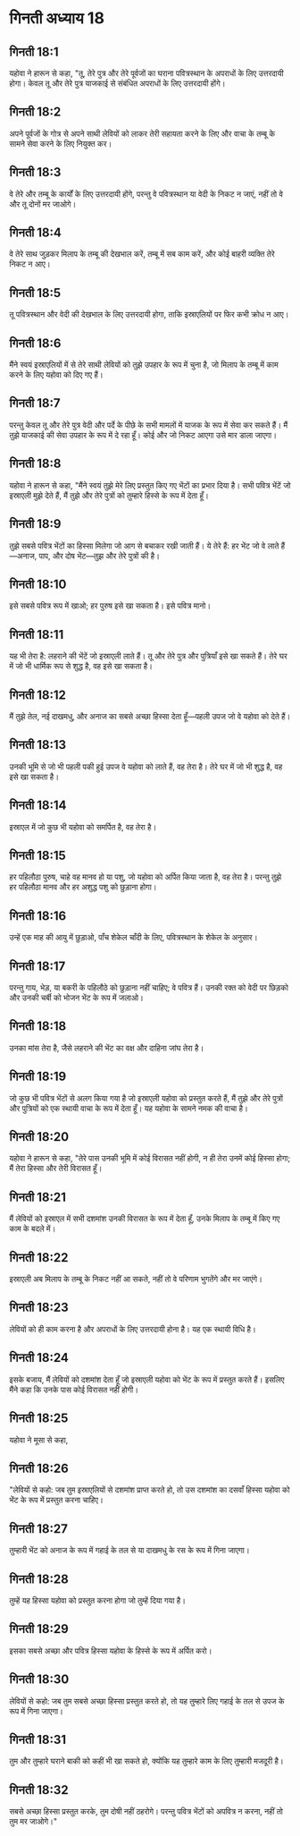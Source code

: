 # गिनती अध्याय 18

## गिनती 18:1
यहोवा ने हारून से कहा, "तू, तेरे पुत्र और तेरे पूर्वजों का घराना पवित्रस्थान के अपराधों के लिए उत्तरदायी होगा। केवल तू और तेरे पुत्र याजकाई से संबंधित अपराधों के लिए उत्तरदायी होंगे।

## गिनती 18:2
अपने पूर्वजों के गोत्र से अपने साथी लेवियों को लाकर तेरी सहायता करने के लिए और वाचा के तम्बू के सामने सेवा करने के लिए नियुक्त कर।

## गिनती 18:3
वे तेरे और तम्बू के कार्यों के लिए उत्तरदायी होंगे, परन्तु वे पवित्रस्थान या वेदी के निकट न जाएं, नहीं तो वे और तू दोनों मर जाओगे।

## गिनती 18:4
वे तेरे साथ जुड़कर मिलाप के तम्बू की देखभाल करें, तम्बू में सब काम करें, और कोई बाहरी व्यक्ति तेरे निकट न आए।

## गिनती 18:5
तू पवित्रस्थान और वेदी की देखभाल के लिए उत्तरदायी होगा, ताकि इस्राएलियों पर फिर कभी क्रोध न आए।

## गिनती 18:6
मैंने स्वयं इस्राएलियों में से तेरे साथी लेवियों को तुझे उपहार के रूप में चुना है, जो मिलाप के तम्बू में काम करने के लिए यहोवा को दिए गए हैं।

## गिनती 18:7
परन्तु केवल तू और तेरे पुत्र वेदी और पर्दे के पीछे के सभी मामलों में याजक के रूप में सेवा कर सकते हैं। मैं तुझे याजकाई की सेवा उपहार के रूप में दे रहा हूँ। कोई और जो निकट आएगा उसे मार डाला जाएगा।

## गिनती 18:8
यहोवा ने हारून से कहा, "मैंने स्वयं तुझे मेरे लिए प्रस्तुत किए गए भेंटों का प्रभार दिया है। सभी पवित्र भेंटें जो इस्राएली मुझे देते हैं, मैं तुझे और तेरे पुत्रों को तुम्हारे हिस्से के रूप में देता हूँ।

## गिनती 18:9
तुझे सबसे पवित्र भेंटों का हिस्सा मिलेगा जो आग से बचाकर रखी जाती हैं। ये तेरे हैं: हर भेंट जो वे लाते हैं—अनाज, पाप, और दोष भेंट—तुझ और तेरे पुत्रों की है।

## गिनती 18:10
इसे सबसे पवित्र रूप में खाओ; हर पुरुष इसे खा सकता है। इसे पवित्र मानो।

## गिनती 18:11
यह भी तेरा है: लहराने की भेंटें जो इस्राएली लाते हैं। तू और तेरे पुत्र और पुत्रियाँ इसे खा सकते हैं। तेरे घर में जो भी धार्मिक रूप से शुद्ध है, वह इसे खा सकता है।

## गिनती 18:12
मैं तुझे तेल, नई दाखमधु, और अनाज का सबसे अच्छा हिस्सा देता हूँ—पहली उपज जो वे यहोवा को देते हैं।

## गिनती 18:13
उनकी भूमि से जो भी पहली पकी हुई उपज वे यहोवा को लाते हैं, वह तेरा है। तेरे घर में जो भी शुद्ध है, वह इसे खा सकता है।

## गिनती 18:14
इस्राएल में जो कुछ भी यहोवा को समर्पित है, वह तेरा है।

## गिनती 18:15
हर पहिलौठा पुरुष, चाहे वह मानव हो या पशु, जो यहोवा को अर्पित किया जाता है, वह तेरा है। परन्तु तुझे हर पहिलौठा मानव और हर अशुद्ध पशु को छुड़ाना होगा।

## गिनती 18:16
उन्हें एक माह की आयु में छुड़ाओ, पाँच शेकेल चाँदी के लिए, पवित्रस्थान के शेकेल के अनुसार।

## गिनती 18:17
परन्तु गाय, भेड़, या बकरी के पहिलौठे को छुड़ाना नहीं चाहिए; वे पवित्र हैं। उनकी रक्त को वेदी पर छिड़को और उनकी चर्बी को भोजन भेंट के रूप में जलाओ।

## गिनती 18:18
उनका मांस तेरा है, जैसे लहराने की भेंट का वक्ष और दाहिना जांघ तेरा है।

## गिनती 18:19
जो कुछ भी पवित्र भेंटों से अलग किया गया है जो इस्राएली यहोवा को प्रस्तुत करते हैं, मैं तुझे और तेरे पुत्रों और पुत्रियों को एक स्थायी वाचा के रूप में देता हूँ। यह यहोवा के सामने नमक की वाचा है।

## गिनती 18:20
यहोवा ने हारून से कहा, "तेरे पास उनकी भूमि में कोई विरासत नहीं होगी, न ही तेरा उनमें कोई हिस्सा होगा; मैं तेरा हिस्सा और तेरी विरासत हूँ।

## गिनती 18:21
मैं लेवियों को इस्राएल में सभी दशमांश उनकी विरासत के रूप में देता हूँ, उनके मिलाप के तम्बू में किए गए काम के बदले में।

## गिनती 18:22
इस्राएली अब मिलाप के तम्बू के निकट नहीं आ सकते, नहीं तो वे परिणाम भुगतेंगे और मर जाएंगे।

## गिनती 18:23
लेवियों को ही काम करना है और अपराधों के लिए उत्तरदायी होना है। यह एक स्थायी विधि है।

## गिनती 18:24
इसके बजाय, मैं लेवियों को दशमांश देता हूँ जो इस्राएली यहोवा को भेंट के रूप में प्रस्तुत करते हैं। इसलिए मैंने कहा कि उनके पास कोई विरासत नहीं होगी।

## गिनती 18:25
यहोवा ने मूसा से कहा,

## गिनती 18:26
"लेवियों से कहो: जब तुम इस्राएलियों से दशमांश प्राप्त करते हो, तो उस दशमांश का दसवाँ हिस्सा यहोवा को भेंट के रूप में प्रस्तुत करना चाहिए।

## गिनती 18:27
तुम्हारी भेंट को अनाज के रूप में गहाई के तल से या दाखमधु के रस के रूप में गिना जाएगा।

## गिनती 18:28
तुम्हें यह हिस्सा यहोवा को प्रस्तुत करना होगा जो तुम्हें दिया गया है।

## गिनती 18:29
इसका सबसे अच्छा और पवित्र हिस्सा यहोवा के हिस्से के रूप में अर्पित करो।

## गिनती 18:30
लेवियों से कहो: जब तुम सबसे अच्छा हिस्सा प्रस्तुत करते हो, तो यह तुम्हारे लिए गहाई के तल से उपज के रूप में गिना जाएगा।

## गिनती 18:31
तुम और तुम्हारे घराने बाकी को कहीं भी खा सकते हो, क्योंकि यह तुम्हारे काम के लिए तुम्हारी मजदूरी है।

## गिनती 18:32
सबसे अच्छा हिस्सा प्रस्तुत करके, तुम दोषी नहीं ठहरोगे। परन्तु पवित्र भेंटों को अपवित्र न करना, नहीं तो तुम मर जाओगे।"
